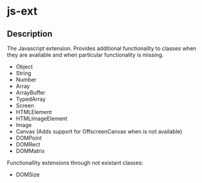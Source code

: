 # js-ext

## Description

The Javascript extension. Provides additional functionality to classes when they are available and when particular functionality is missing.

 * Object
 * String
 * Number
 * Array
 * ArrayBuffer
 * TypedArray
 * Screen
 * HTMLElement
 * HTMLImageElement
 * Image
 * Canvas (Adds support for OffscreenCanvas when is not available)
 * DOMPoint
 * DOMRect
 * DOMMatrix

Functionallity extensions through not existant classes:
 * DOMSize
